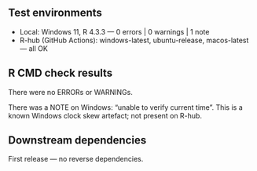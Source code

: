 ## Test environments
* Local: Windows 11, R 4.3.3 — 0 errors | 0 warnings | 1 note
* R-hub (GitHub Actions): windows-latest, ubuntu-release, macos-latest — all OK

## R CMD check results
There were no ERRORs or WARNINGs.

There was a NOTE on Windows: “unable to verify current time”. This is a known Windows clock skew artefact; not present on R-hub.
  
## Downstream dependencies
First release — no reverse dependencies.
